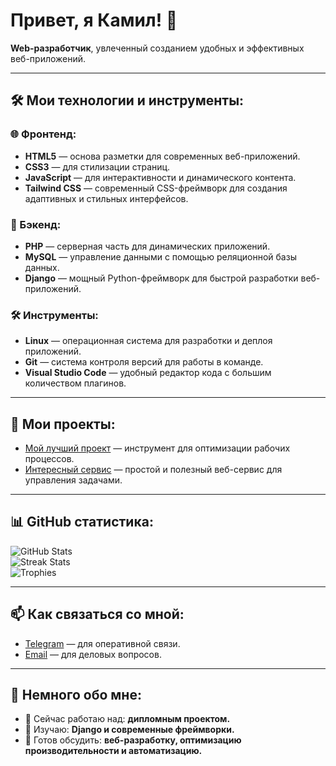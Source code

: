 <h1>Привет, я Камил! 👋</h1>

<p><b>Web-разработчик</b>, увлеченный созданием удобных и эффективных веб-приложений.</p>

---

## 🛠️ Мои технологии и инструменты:

### 🌐 Фронтенд:
- **HTML5** — основа разметки для современных веб-приложений.
- **CSS3** — для стилизации страниц.
- **JavaScript** — для интерактивности и динамического контента.
- **Tailwind CSS** — современный CSS-фреймворк для создания адаптивных и стильных интерфейсов.

### 🔧 Бэкенд:
- **PHP** — серверная часть для динамических приложений.
- **MySQL** — управление данными с помощью реляционной базы данных.
- **Django** — мощный Python-фреймворк для быстрой разработки веб-приложений.

### 🛠️ Инструменты:
- **Linux** — операционная система для разработки и деплоя приложений.
- **Git** — система контроля версий для работы в команде.
- **Visual Studio Code** — удобный редактор кода с большим количеством плагинов.

---

## 🚀 Мои проекты:
- [Мой лучший проект](https://github.com/) — инструмент для оптимизации рабочих процессов.
- [Интересный сервис](https://github.com/) — простой и полезный веб-сервис для управления задачами.

---

## 📊 GitHub статистика:
<img src="https://github-readme-stats.vercel.app/api?username=sal1hov&show_icons=true&theme=radical" alt="GitHub Stats" />
<br />
<img src="https://github-readme-streak-stats.herokuapp.com/?user=sal1hov&theme=radical" alt="Streak Stats" />
<br />
<img src="https://github-profile-trophy.vercel.app/?username=sal1hov&theme=dracula&margin-w=15" alt="Trophies" />

---

## 📫 Как связаться со мной:
- [Telegram](https://t.me/whowhosed) — для оперативной связи.
- [Email](mailto:nhtxwd@gmail.com) — для деловых вопросов.

---

## 👋 Немного обо мне:
- 🔭 Сейчас работаю над: **дипломным проектом.**
- 🌱 Изучаю: **Django и современные фреймворки.**
- 💬 Готов обсудить: **веб-разработку, оптимизацию производительности и автоматизацию.**
